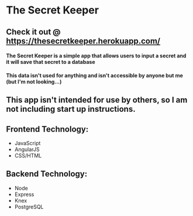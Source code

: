 # The Secret Keeper
## Check it out @ https://thesecretkeeper.herokuapp.com/

#### The Secret Keeper is a simple app that allows users to input a secret and it will save that secret to a database
#### This data isn't used for anything and isn't accessible by anyone but me (but I'm not looking...)

## This app isn't intended for use by others, so I am not including start up instructions. 

## Frontend Technology: 
- JavaScript
- AngularJS
- CSS/HTML

## Backend Technology:
- Node
- Express
- Knex
- PostgreSQL
